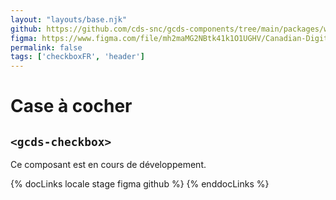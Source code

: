 ```yaml
---
layout: "layouts/base.njk"
github: https://github.com/cds-snc/gcds-components/tree/main/packages/web/src/components/gcds-checkbox
figma: https://www.figma.com/file/mh2maMG2NBtk41k1O1UGHV/Canadian-Digital-Service%E2%80%A8---GC-Design-System?node-id=2760%3A8318&t=ciEmm7GYyGAY73zZ-0
permalink: false
tags: ['checkboxFR', 'header']
---
```


<h1 class="mb-0">Case à cocher</h1>
<h2 class="mt-0 mb-400"><code>&lt;gcds-checkbox&gt;</code></h2>

Ce composant est en cours de développement.

{% docLinks locale stage figma github %}
{% enddocLinks %}

<br/>
